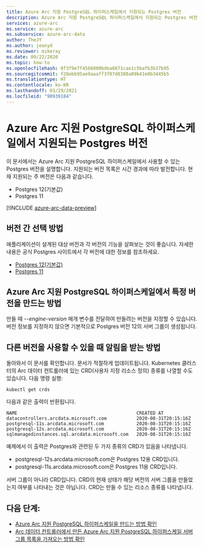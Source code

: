 ```yaml
---
title: Azure Arc 지원 PostgreSQL 하이퍼스케일에서 지원되는 Postgres 버전
description: Azure Arc 지원 PostgreSQL 하이퍼스케일에서 지원되는 Postgres 버전
services: azure-arc
ms.service: azure-arc
ms.subservice: azure-arc-data
author: TheJY
ms.author: jeanyd
ms.reviewer: mikeray
ms.date: 09/22/2020
ms.topic: how-to
ms.openlocfilehash: 0f3f9e7f4566800bdea6871cae1c5bafb3b37b95
ms.sourcegitcommit: f28ebb95ae9aaaff3f87d8388a09b41e0b3445b5
ms.translationtype: HT
ms.contentlocale: ko-KR
ms.lasthandoff: 03/29/2021
ms.locfileid: "90939184"
---
```

# <a name="supported-versions-of-postgres-with-azure-arc-enabled-postgresql-hyperscale"></a>Azure Arc 지원 PostgreSQL 하이퍼스케일에서 지원되는 Postgres 버전

이 문서에서는 Azure Arc 지원 PostgreSQL 하이퍼스케일에서 사용할 수 있는 Postgres 버전을 설명합니다.
지원되는 버전 목록은 시간 경과에 따라 발전합니다. 현재 지원되는 주 버전은 다음과 같습니다.
- Postgres 12(기본값)
- Postgres 11

[!INCLUDE [azure-arc-data-preview](../../../includes/azure-arc-data-preview.md)]

## <a name="how-to-chose-between-versions"></a>버전 간 선택 방법
애플리케이션이 설계된 대상 버전과 각 버전의 기능을 살펴보는 것이 좋습니다. 자세한 내용은 공식 Postgres 사이트에서 각 버전에 대한 정보를 참조하세요.
- [Postgres 12(기본값)](https://www.postgresql.org/docs/12/index.html)
- [Postgres 11](https://www.postgresql.org/docs/11/index.html)

## <a name="how-to-create-a-particular-version-in-azure-arc-enabled-postgresql-hyperscale"></a>Azure Arc 지원 PostgreSQL 하이퍼스케일에서 특정 버전을 만드는 방법
만들 때 _--engine-version_ 매개 변수를 전달하여 만들려는 버전을 지정할 수 있습니다. 버전 정보를 지정하지 않으면 기본적으로 Postgres 버전 12의 서버 그룹이 생성됩니다.

## <a name="how-do-be-notified-when-other-versions-are-available"></a>다른 버전을 사용할 수 있을 때 알림을 받는 방법
돌아와서 이 문서를 확인합니다. 문서가 적절하게 업데이트됩니다. Kubernetes 클러스터의 Arc 데이터 컨트롤러에 있는 CRD(사용자 지정 리소스 정의) 종류를 나열할 수도 있습니다.
다음 명령 실행:
```console
kubectl get crds
```

다음과 같은 출력이 반환됩니다.
```console
NAME                                            CREATED AT
datacontrollers.arcdata.microsoft.com           2020-08-31T20:15:16Z
postgresql-11s.arcdata.microsoft.com            2020-08-31T20:15:16Z
postgresql-12s.arcdata.microsoft.com            2020-08-31T20:15:16Z
sqlmanagedinstances.sql.arcdata.microsoft.com   2020-08-31T20:15:16Z
```

예제에서 이 출력은 Postgres와 관련된 두 가지 종류의 CRD가 있음을 나타냅니다.
- postgresql-12s.arcdata.microsoft.com은 Postgres 12용 CRD입니다.
- postgresql-11s.arcdata.microsoft.com은 Postgres 11용 CRD입니다.

서버 그룹이 아니라 CRD입니다. CRD의 현재 상태가 해당 버전의 서버 그룹을 만들었는지 여부를 나타내는 것은 아닙니다.
CRD는 만들 수 있는 리소스 종류를 나타냅니다.

## <a name="next-steps"></a>다음 단계:
- [Azure Arc 지원 PostgreSQL 하이퍼스케일을 만드는 방법 확인](create-postgresql-hyperscale-server-group.md)
- [Arc 데이터 컨트롤러에서 만든 Azure Arc 지원 PostgreSQL 하이퍼스케일 서버 그룹 목록을 가져오는 방법 확인](list-server-groups-postgres-hyperscale.md)

